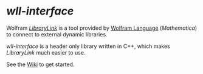 # *wll-interface*

Wolfram [*LibraryLink*](http://reference.wolfram.com/language/LibraryLink/tutorial/Overview.html) is a tool provided by [Wolfram Language](http://www.wolfram.com/language/) (*Mathematica*) to connect to external dynamic libraries. 

*wll-interface* is a header only library written in C++, which makes *LibraryLink* much easier to use. 

See the [Wiki](https://github.com/njpipeorgan/wll-interface/wiki) to get started. 

